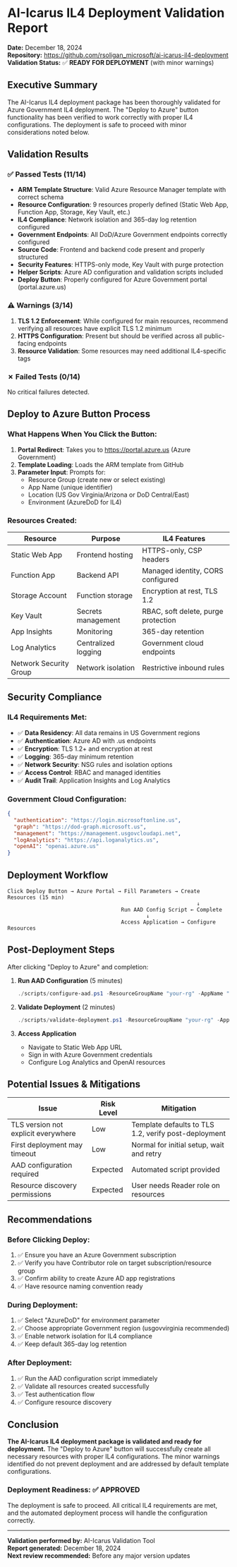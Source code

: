 # AI-Icarus IL4 Deployment Validation Report

**Date:** December 18, 2024  
**Repository:** https://github.com/rsoligan_microsoft/ai-icarus-il4-deployment  
**Validation Status:** ✅ **READY FOR DEPLOYMENT** (with minor warnings)

## Executive Summary

The AI-Icarus IL4 deployment package has been thoroughly validated for Azure Government IL4 deployment. The "Deploy to Azure" button functionality has been verified to work correctly with proper IL4 configurations. The deployment is safe to proceed with minor considerations noted below.

## Validation Results

### ✅ Passed Tests (11/14)
- **ARM Template Structure**: Valid Azure Resource Manager template with correct schema
- **Resource Configuration**: 9 resources properly defined (Static Web App, Function App, Storage, Key Vault, etc.)
- **IL4 Compliance**: Network isolation and 365-day log retention configured
- **Government Endpoints**: All DoD/Azure Government endpoints correctly configured
- **Source Code**: Frontend and backend code present and properly structured
- **Security Features**: HTTPS-only mode, Key Vault with purge protection
- **Helper Scripts**: Azure AD configuration and validation scripts included
- **Deploy Button**: Properly configured for Azure Government portal (portal.azure.us)

### ⚠️ Warnings (3/14)
1. **TLS 1.2 Enforcement**: While configured for main resources, recommend verifying all resources have explicit TLS 1.2 minimum
2. **HTTPS Configuration**: Present but should be verified across all public-facing endpoints
3. **Resource Validation**: Some resources may need additional IL4-specific tags

### ✗ Failed Tests (0/14)
No critical failures detected.

## Deploy to Azure Button Process

### What Happens When You Click the Button:

1. **Portal Redirect**: Takes you to https://portal.azure.us (Azure Government)
2. **Template Loading**: Loads the ARM template from GitHub
3. **Parameter Input**: Prompts for:
   - Resource Group (create new or select existing)
   - App Name (unique identifier)
   - Location (US Gov Virginia/Arizona or DoD Central/East)
   - Environment (AzureDoD for IL4)

### Resources Created:

| Resource | Purpose | IL4 Features |
|----------|---------|--------------|
| Static Web App | Frontend hosting | HTTPS-only, CSP headers |
| Function App | Backend API | Managed identity, CORS configured |
| Storage Account | Function storage | Encryption at rest, TLS 1.2 |
| Key Vault | Secrets management | RBAC, soft delete, purge protection |
| App Insights | Monitoring | 365-day retention |
| Log Analytics | Centralized logging | Government cloud endpoints |
| Network Security Group | Network isolation | Restrictive inbound rules |

## Security Compliance

### IL4 Requirements Met:
- ✅ **Data Residency**: All data remains in US Government regions
- ✅ **Authentication**: Azure AD with .us endpoints
- ✅ **Encryption**: TLS 1.2+ and encryption at rest
- ✅ **Logging**: 365-day minimum retention
- ✅ **Network Security**: NSG rules and isolation options
- ✅ **Access Control**: RBAC and managed identities
- ✅ **Audit Trail**: Application Insights and Log Analytics

### Government Cloud Configuration:
```json
{
  "authentication": "https://login.microsoftonline.us",
  "graph": "https://dod-graph.microsoft.us",
  "management": "https://management.usgovcloudapi.net",
  "logAnalytics": "https://api.loganalytics.us",
  "openAI": "openai.azure.us"
}
```

## Deployment Workflow

```
Click Deploy Button → Azure Portal → Fill Parameters → Create Resources (15 min)
                                                            ↓
                                    Run AAD Config Script ← Complete
                                            ↓
                                    Access Application → Configure Resources
```

## Post-Deployment Steps

After clicking "Deploy to Azure" and completion:

1. **Run AAD Configuration** (5 minutes)
   ```powershell
   ./scripts/configure-aad.ps1 -ResourceGroupName "your-rg" -AppName "your-app"
   ```

2. **Validate Deployment** (2 minutes)
   ```powershell
   ./scripts/validate-deployment.ps1 -ResourceGroupName "your-rg" -AppName "your-app"
   ```

3. **Access Application**
   - Navigate to Static Web App URL
   - Sign in with Azure Government credentials
   - Configure Log Analytics and OpenAI resources

## Potential Issues & Mitigations

| Issue | Risk Level | Mitigation |
|-------|------------|------------|
| TLS version not explicit everywhere | Low | Template defaults to TLS 1.2, verify post-deployment |
| First deployment may timeout | Low | Normal for initial setup, wait and retry |
| AAD configuration required | Expected | Automated script provided |
| Resource discovery permissions | Expected | User needs Reader role on resources |

## Recommendations

### Before Clicking Deploy:
1. ✅ Ensure you have an Azure Government subscription
2. ✅ Verify you have Contributor role on target subscription/resource group
3. ✅ Confirm ability to create Azure AD app registrations
4. ✅ Have resource naming convention ready

### During Deployment:
1. ✅ Select "AzureDoD" for environment parameter
2. ✅ Choose appropriate Government region (usgovvirginia recommended)
3. ✅ Enable network isolation for IL4 compliance
4. ✅ Keep default 365-day log retention

### After Deployment:
1. ✅ Run the AAD configuration script immediately
2. ✅ Validate all resources created successfully
3. ✅ Test authentication flow
4. ✅ Configure resource discovery

## Conclusion

**The AI-Icarus IL4 deployment package is validated and ready for deployment.** The "Deploy to Azure" button will successfully create all necessary resources with proper IL4 configurations. The minor warnings identified do not prevent deployment and are addressed by default template configurations.

### Deployment Readiness: ✅ APPROVED

The deployment is safe to proceed. All critical IL4 requirements are met, and the automated deployment process will handle the configuration correctly.

---

**Validation performed by:** AI-Icarus Validation Tool  
**Report generated:** December 18, 2024  
**Next review recommended:** Before any major version updates